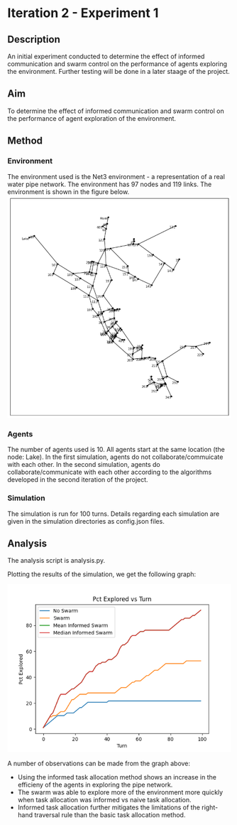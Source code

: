 # Iteration 2 - Experiment 1

## Description
An initial experiment conducted to determine the effect of informed communication and swarm control on the performance of agents exploring the environment. Further testing will be done
in a later staage of the project.

## Aim
To determine the effect of informed communication and swarm control on the performance of agent exploration of the environment.

## Method
### Environment
The environment used is the Net3 environment - a representation of a real water pipe network. The environment has 97 nodes and 119 links. The environment is shown in the figure below.
![Net3 Environment](network.png)
### Agents
The number of agents used is 10. All agents start at the same location (the node: Lake). In the first simulation, agents do not collaborate/commuicate with each other. In the second simulation, agents do collaborate/communicate with each other according to the algorithms developed in the second iteration of the project.
### Simulation
The simulation is run for 100 turns. Details regarding each simulation are given in the simulation directories as config.json files.

## Analysis

The analysis script is analysis.py.

Plotting the results of the simulation, we get the following graph:

![Graph of results](analysis.png)

A number of observations can be made from the graph above:
* Using the informed task allocation method shows an increase in the efficieny of the agents in exploring the pipe network.
* The swarm was able to explore more of the environment more quickly when task allocation was informed vs naive task allocation.
* Informed task allocation further mitigates the limitations of the right-hand traversal rule than the basic task allocation method.